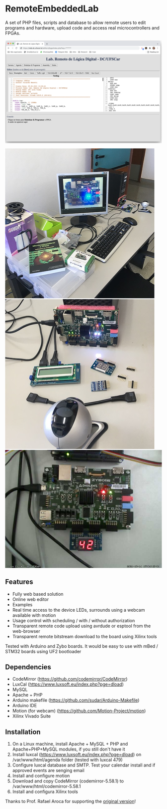# RemoteEmbeddedLab

A set of PHP files, scripts and database to allow remote users to edit programs and hardware, upload code and access real microcontrollers and FPGAs.

![Editor](html/about/editor.png) 

![Close](html/about/close.jpg) ![Open](html/about/open.jpg) ![Board](html/about/zybo.jpg)

## Features
- Fully web based solution
- Online web editor
- Examples
- Real time access to the device LEDs, surrounds using a webcam available with motion
- Usage control with scheduling / with / without authorization
- Transparent remote code upload using avrdude or esptool from the web-browser
- Transparent remote bitstream download to the board using Xilinx tools

Tested with Arduino and Zybo boards. It would be easy to use with mBed / STM32 boards using UF2 bootloader

## Dependencies
- CodeMirror (https://github.com/codemirror/CodeMirror)
- LuxCal (https://www.luxsoft.eu/index.php?pge=dload)
- MySQL
- Apache + PHP
- Arduino makefile (https://github.com/sudar/Arduino-Makefile)
- Arduino IDE
- Motion (for webcam) (https://github.com/Motion-Project/motion)
- Xilinx Vivado Suite

## Installation
1. On a Linux machine, install Apache + MySQL + PHP and Apache+PHP+MySQL modules, if you still don't have it
2. Install luxcal (https://www.luxsoft.eu/index.php?pge=dload) on /var/www/html/agenda folder (tested with luxcal 479)
3. Configure luxcal database and SMTP. Test your calendar install and if approved events are senging email
4. Install and configure motion
5. Download and copy CodeMirror (codemirror-5.58.1) to /var/www/html/codemirror-5.58.1
6. Install and configura Xilinx tools  

Thanks to Prof. Rafael Aroca for supporting the [original version](https://github.com/rafaelaroca/RemoteMicrocontrollerLab)!
